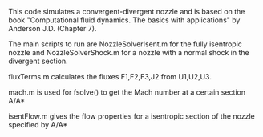 This code simulates a convergent-divergent nozzle and is based on the book "Computational fluid dynamics. The basics with applications" by Anderson J.D. (Chapter 7). 

The main scripts to run are NozzleSolverIsent.m for the fully isentropic nozzle and NozzleSolverShock.m for a nozzle with a normal shock in the divergent section.

fluxTerms.m calculates the fluxes F1,F2,F3,J2 from U1,U2,U3.

mach.m is used for fsolve() to get the Mach number at a certain section A/A*

isentFlow.m gives the flow properties for a isentropic section of the nozzle specified by A/A*
